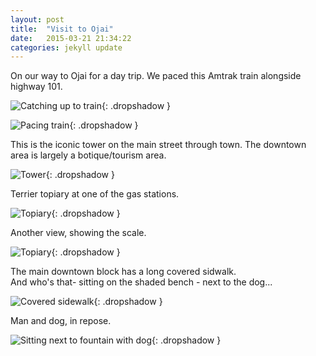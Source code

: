 ```yaml
---
layout: post
title:  "Visit to Ojai"
date:   2015-03-21 21:34:22
categories: jekyll update
---
```

On our way to Ojai for a day trip.  We paced this Amtrak train alongside highway 101.  

![Catching up to train](/images/2015-mar-21-ojai/amtrak1.png){: .dropshadow }  

![Pacing train](/images/2015-mar-21-ojai/amtrak2.png){: .dropshadow }  

This is the iconic tower on the main street through town.  The downtown area is largely a botique/tourism area.  

![Tower](/images/2015-mar-21-ojai/tower.png){: .dropshadow }  

Terrier topiary at one of the gas stations.  

![Topiary](/images/2015-mar-21-ojai/topiary2.png){: .dropshadow }  

Another view, showing the scale.  

![Topiary](/images/2015-mar-21-ojai/topiary1.png){: .dropshadow }  

The main downtown block has a long covered sidwalk.  
And who's that- sitting on the shaded bench - next to the dog...  

![Covered sidewalk](/images/2015-mar-21-ojai/sidewalk.png){: .dropshadow }  

Man and dog, in repose.

![Sitting next to fountain with dog](/images/2015-mar-21-ojai/fountain.png){: .dropshadow }  















